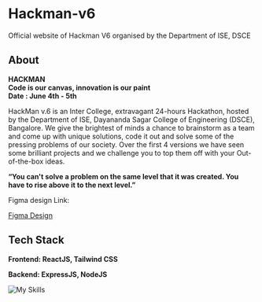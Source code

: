 # Hackman-v6
Official website of Hackman V6 organised by the Department of ISE, DSCE


## About

**HACKMAN** <br />
**Code is our canvas, innovation is our paint** <br />
**Date : June 4th - 5th**



HackMan v.6 is an Inter College, extravagant 24-hours Hackathon, hosted by the Department of ISE, Dayananda Sagar College of Engineering (DSCE), Bangalore. We give the brightest of minds a chance to brainstorm as a team and come up with unique solutions, code it out and solve some of the pressing problems of our society. Over the first 4 versions we have seen some brilliant projects and we challenge you to top them off with your Out-of-the-box ideas. 


**“You can't solve a problem on the same level that it was created. You have to rise above it to the next level.”**



Figma design Link:



[Figma Design](https://www.figma.com/file/z8EBSrm4Bzq4yxo4kl2qgq/Hackman?node-id=0-1&t=Qp0KRI9xJ4rUTgf1-0)


## Tech Stack

**Frontend: ReactJS, Tailwind CSS**


**Backend: ExpressJS, NodeJS**

![My Skills](https://skills.thijs.gg/icons?i=react,tailwind,node,express)